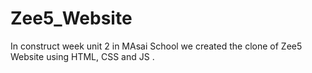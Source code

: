 # Zee5_Website
In construct week unit 2 in  MAsai School we created the clone of Zee5 Website using HTML, CSS and JS .
